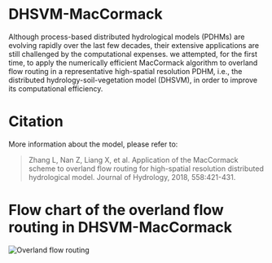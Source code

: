 # DHSVM-MacCormack

Although process-based distributed hydrological models (PDHMs) are evolving rapidly over the last few decades, their extensive applications are still challenged by the computational expenses. we attempted, for the first time, to apply the numerically efficient MacCormack algorithm to overland flow routing in a representative high-spatial resolution PDHM, i.e., the distributed hydrology-soil-vegetation model (DHSVM), in order to improve its computational efficiency.

# Citation
More information about the model, please refer to:
> Zhang L, Nan Z, Liang X, et al. Application of the MacCormack scheme to overland flow routing for high-spatial resolution distributed hydrological model. Journal of Hydrology, 2018, 558:421-431.


# Flow chart of the overland flow routing in DHSVM-MacCormack
![Overland flow routing](https://github.com/zhanglingky/DHSVM-MacCormack/blob/master/DHSVM-maccormack.png)
